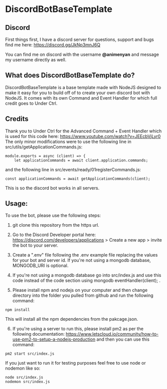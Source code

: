# DiscordBotBaseTemplate

## Discord
First things first, I have a discord server for questions, support and bugs find me here: https://discord.gg/JkNp3mnJ6Q

You can find me on discord with the username **@animenyan** and message my username directly as well.

## What does DiscordBotBaseTemplate do?
DiscordBotBaseTemplate is a base template made with NodeJS designed to make it easy for you to build off of to create your own discord bot with NodeJS. It comes with its own Command and Event Handler for which full credit goes to Under Ctrl.

## Credits
Thank you to Under Ctrl for the Advanced Command + Event Handler which is used for this code here: https://www.youtube.com/watch?v=JEEcbVjLyr0
The only minor modifications were to use the following line in src/utils/getApplicationCommands.js:
```
module.exports = async (client) => {
    let applicationCommands = await client.application.commands;
```

and the following line in src/events/ready/01registerCommands.js:
```
const applicationCommands = await getApplicationCommands(client);
```

This is so the discord bot works in all servers.

## Usage:
To use the bot, please use the following steps:
1. git clone this repository from the https url.

2. Go to the Discord Developer portal here: https://discord.com/developers/applications > Create a new app > invite the bot to your server.

3. Create a ".env" file following the .env example file replacing the values for your bot and server id. If you're not using a mongodb database, MONGODB_URI is optional.

4. If you're not using a mongodb database go into src/index.js and use this code instead of the code section using mongodb eventHandler(client); .

5. Please install npm and nodejs on your computer and then change directory into the folder you pulled from github and run the following command:
```
npm install
```
This will install all the npm dependencies from the pakcage.json.

6. If you're using a server to run this, please install pm2 as per the following documentation: https://www.letscloud.io/community/how-to-use-pm2-to-setup-a-nodejs-production and then you can use this command:
```
pm2 start src/index.js
```

If you just want to run it for testing purposes feel free to use node or nodemon like so:
```
node src/index.js
nodemon src/index.js
```